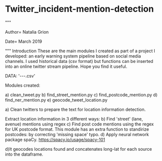 # Twitter_incident-mention-detection
"""

Author= Natalia Grion

Date= March 2019

"""
Introduction
These are the main modules I created as part of a project I developed: an early warning system pipeline based on social media channels. I used historical data (csv format) but functions can be inserted into an online twitter stream pipeline.
Hope you find it useful. 


DATA:
'---.csv'
 
  Modules created: 

 a) clean_tweet.py
 b) find_street_mention.py
 c) find_postcode_mention.py
 d) find_ner_mention.py
 e) geocode_tweet_location.py
 
a) Clean twitters to prepare the text for location information detection.

Extract location information in 3 different ways:
b) Find 'street' (lane, avenue) mentions using regex
c) Find post code mentions using the regex for UK postcode format. This module has an extra function to standirize postcodes: by correcting 'missing space' typo. 
d) Apply neural network package spaCy. https://spacy.io/usage/spacy-101

d)It geocodes locations found and concatenates long-lat for each source into the dataframe. 

